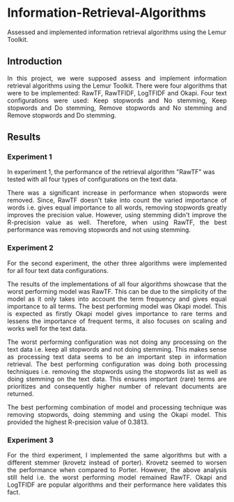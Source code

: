 # Information-Retrieval-Algorithms
Assessed and implemented information retrieval algorithms using the Lemur Toolkit.

## Introduction

<p align = "justify">
In this project, we were supposed assess and implement information retrieval algorithms using the Lemur Toolkit. There were four algorithms that were to be implemented: RawTF, RawTFIDF, LogTFIDF and Okapi. Four text configurations were used: Keep stopwords and No stemming, Keep stopwords and Do stemming, Remove stopwords and No stemming and Remove stopwords and Do stemming. </p>

## Results

### Experiment 1 

In experiment 1, the performance of the retrieval algorithm "RawTF" was tested with all four types of configurations on the text data.

<p align = "justify">
There was a significant increase in performance when stopwords were removed. Since, RawTF doesn't take into count the varied importance of words i.e. gives equal importance to all words, removing stopwords greatly improves the precision value. However, using stemming didn't improve the R-precision value as well. Therefore, when using RawTF, the best performance was removing stopwords and not using stemming. </p>

### Experiment 2

<p align = "justify">
For the second experiment, the other three algorithms were implemented for all four text data configurations. </p>
 
<p align = "justify">
The results of the implementations of all four algorithms showcase that the worst performing model was RawTF. This can be due to the simplicity of the model as it only takes into account the term frequency and gives equal importance to all terms. The best performing model was Okapi model. This is expected as firstly Okapi model gives importance to rare terms and lessens the importance of frequent terms, it also focuses on scaling and works well for the text data. </p>
  
<p align = "justify">
The worst performing configuration was not doing any processing on the text data i.e. keep all stopwords and not doing stemming. This makes sense as processing text data seems to be an important step in information retrieval. The best performing configuration was doing both processing techniques i.e. removing the stopwords using the stopwords list as well as doing stemming on the text data. This ensures important (rare) terms are prioritizes and consequently higher number of relevant documents are returned. </p>
  
<p align = "justify">
The best performing combination of model and processing technique was removing stopwords, doing stemming and using the Okapi model. This provided the highest R-precision value of 0.3813. </p>

### Experiment 3

<p align = "justify">
For the third experiment, I implemented the same algorithms but with a different stemmer (krovetz instead of porter). Krovetz seemed to worsen the performance when compared to Porter. However, the above analysis still held i.e. the worst performing model remained RawTF. Okapi and LogTFIDF are popular algorithms and their performance here validates this fact. </p>
